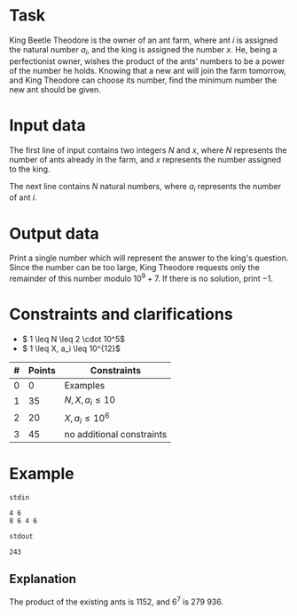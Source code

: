 # Task

King Beetle Theodore is the owner of an ant farm, where ant $i$ is assigned the natural number $a_i$, and the king is assigned the number $x$. He, being a perfectionist owner, wishes the product of the ants' numbers to be a power of the number he holds. Knowing that a new ant will join the farm tomorrow, and King Theodore can choose its number, find the minimum number the new ant should be given.

# Input data

The first line of input contains two integers $N$ and $x$, where $N$ represents the number of ants already in the farm, and $x$ represents the number assigned to the king.

The next line contains $N$ natural numbers, where $a_i$ represents the number of ant $i$.

# Output data

Print a single number which will represent the answer to the king's question. Since the number can be too large, King Theodore requests only the remainder of this number modulo $10^9 + 7$.
If there is no solution, print $-1$.

# Constraints and clarifications

* $ 1 \leq N \leq 2 \cdot 10^5$
* $ 1 \leq X, a_i \leq 10^{12}$

|#| Points |        Constraints                                    | 
|-|---------|------------------------------------------------------|
|0|   0     | Examples                                              |
|1|   35    | $N, X, a_i \leq 10$                                  |
|2|   20    | $X, a_i \leq 10^6$                                   |
|3|   45    | no additional constraints                             |

# Example

`stdin`
```
4 6
8 6 4 6
```

`stdout`
```
243
```

## Explanation

The product of the existing ants is $1152$, and $6^{7}$ is $279\ 936$.